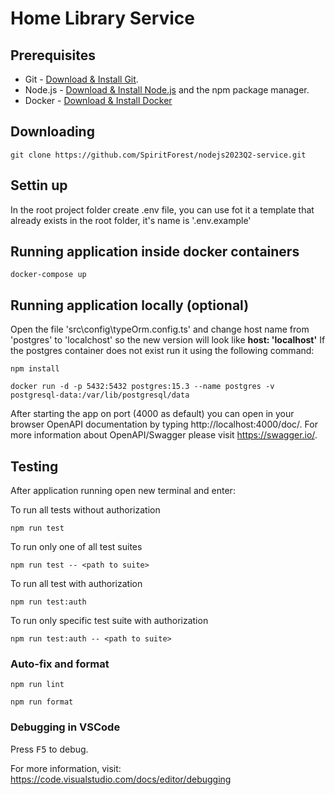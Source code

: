 # Home Library Service

## Prerequisites

- Git - [Download & Install Git](https://git-scm.com/downloads).
- Node.js - [Download & Install Node.js](https://nodejs.org/en/download/) and the npm package manager.
- Docker - [Download & Install Docker](https://www.docker.com/)

## Downloading

```
git clone https://github.com/SpiritForest/nodejs2023Q2-service.git
```

## Settin up
In the root project folder create .env file, you can use fot it a template that already exists in the root folder, it's name is  '.env.example'

## Running application inside docker containers

```
docker-compose up
```

## Running application locally (optional)

Open the file 'src\config\typeOrm.config.ts' and change host name from 'postgres' to 'localchost' so the new version will look like **host: 'localhost'**
If the postgres container does not exist run it using the following command:
```
npm install
```

```
docker run -d -p 5432:5432 postgres:15.3 --name postgres -v postgresql-data:/var/lib/postgresql/data
```

After starting the app on port (4000 as default) you can open
in your browser OpenAPI documentation by typing http://localhost:4000/doc/.
For more information about OpenAPI/Swagger please visit https://swagger.io/.

## Testing

After application running open new terminal and enter:

To run all tests without authorization

```
npm run test
```

To run only one of all test suites

```
npm run test -- <path to suite>
```

To run all test with authorization

```
npm run test:auth
```

To run only specific test suite with authorization

```
npm run test:auth -- <path to suite>
```

### Auto-fix and format

```
npm run lint
```

```
npm run format
```

### Debugging in VSCode

Press <kbd>F5</kbd> to debug.

For more information, visit: https://code.visualstudio.com/docs/editor/debugging
